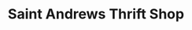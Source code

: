 ---
title: "Saint Andrews Thrift Shop"
url: /stillwater/saint-andrews-thrift-shop/
shop: Kleidung
---